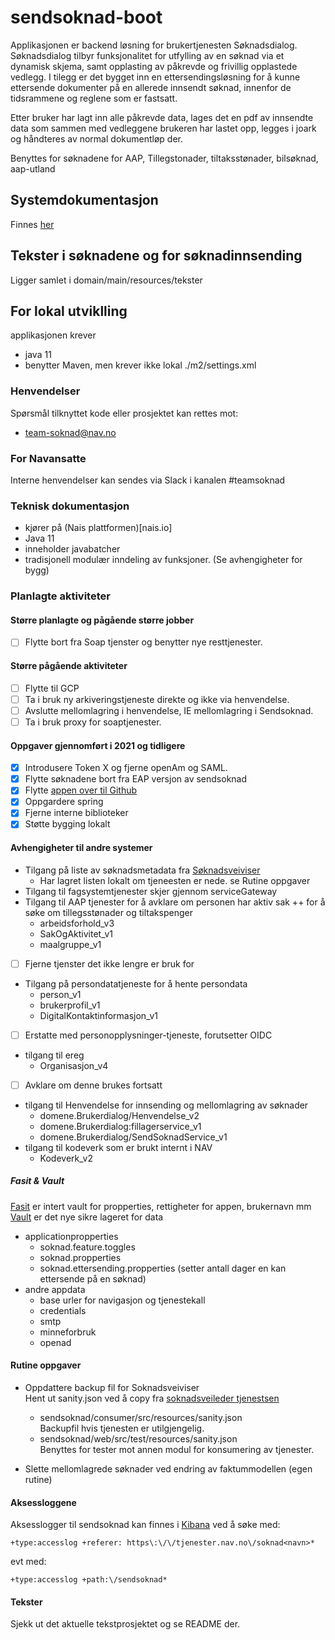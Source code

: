 # sendsoknad-boot
Applikasjonen er backend løsning for brukertjenesten Søknadsdialog.
Søknadsdialog tilbyr funksjonalitet for utfylling av en søknad via et dynamisk skjema, samt opplasting av påkrevde og frivillig opplastede vedlegg.
I tilegg er det bygget inn en ettersendingsløsning for å kunne ettersende dokumenter på en allerede innsendt søknad, innenfor de tidsrammene og reglene som er fastsatt.

Etter bruker har lagt inn alle påkrevde data, lages det en pdf av innsendte data som sammen med vedleggene brukeren har lastet opp, legges i joark og håndteres av normal dokumentløp der.

Benyttes for søknadene for AAP, Tillegstonader, tiltaksstønader, bilsøknad, aap-utland

## Systemdokumentasjon
Finnes [her](docs/Systemdokumentasjon.md)

## Tekster i søknadene og for søknadinnsending
Ligger samlet i domain/main/resources/tekster

## For lokal utviklling
applikasjonen krever 
* java 11
* benytter Maven, men krever ikke lokal ./m2/settings.xml

### Henvendelser
Spørsmål tilknyttet kode eller prosjektet kan rettes mot:
* [team-soknad@nav.no](mailto:team-soknad@nav.no)

### For Navansatte
Interne henvendelser kan sendes via Slack i kanalen #teamsoknad

### Teknisk dokumentasjon
* kjører på (Nais plattformen)[nais.io]
* Java 11
* inneholder javabatcher
* tradisjonell modulær inndeling av funksjoner. (Se avhengigheter for bygg)

### Planlagte aktiviteter
#### Større planlagte og pågående større jobber
- [ ] Flytte bort fra Soap tjenster og benytter nye resttjenester.

#### Større pågående aktiviteter
- [ ] Flytte til GCP
- [ ] Ta i bruk ny arkiveringstjeneste direkte og ikke via henvendelse.
- [ ] Avslutte mellomlagring i henvendelse, IE mellomlagring i Sendsoknad.
- [ ] Ta i bruk proxy for soaptjenester.

#### Oppgaver gjennomført i 2021 og tidligere

- [x] Introdusere Token X og fjerne openAm og SAML.
- [x] Flytte søknadene bort fra EAP versjon av sendsoknad
- [x] Flytte [appen over til Github](https://github.com/navikt/sendsoknad-boot)
- [x] Oppgardere spring
- [x] Fjerne interne biblioteker
- [x] Støtte bygging lokalt

#### Avhengigheter til andre systemer
* Tilgang på liste av søknadsmetadata fra [Søknadsveiviser](https://tjenester.nav.no/soknadsveiviserproxy/skjemautlisting)
    * Har lagret listen lokalt om tjeneesten er nede. se Rutine oppgaver
* Tilgang til fagsystemtjenester skjer gjennom serviceGateway
* Tilgang til AAP tjenester for å avklare om personen har aktiv sak ++ for å søke om tillegsstønader og tiltakspenger
    * arbeidsforhold_v3
    * SakOgAktivitet_v1
    * maalgruppe_v1
-[ ] Fjerne tjenster det ikke lengre er bruk for
* Tilgang på persondatatjeneste for å hente persondata
    * person_v1
    * brukerprofil_v1
    * DigitalKontaktinformasjon_v1
- [ ] Erstatte med personopplysninger-tjeneste, forutsetter OIDC
* tilgang til ereg
    * Organisasjon_v4
-[ ] Avklare om denne brukes fortsatt
* tilgang til Henvendelse for innsending og mellomlagring av søknader
    * domene.Brukerdialog/Henvendelse_v2
    * domene.Brukerdialog:fillagerservice_v1
    * domene.Brukerdialog/SendSoknadService_v1
* tilgang til kodeverk som er brukt internt i NAV
    * Kodeverk_v2
##### Fasit & Vault
[Fasit](https://fasit.adeo.no/instances/333523) er intert vault for propperties, rettigheter for appen, brukernavn mm <br  />
[Vault](https://vault.adeo.no/ui/vault/secrets) er det nye sikre lageret for data <br />
* applicationpropperties
    * soknad.feature.toggles
    * soknad.propperties
    * soknad.ettersending.propperties (setter antall dager en kan ettersende på en søknad)
* andre appdata
    * base urler for navigasjon og tjenestekall
    * credentials
    * smtp
    * minneforbruk
    * openad
#### Rutine oppgaver
* Oppdattere backup fil for Soknadsveiviser<br />
  Hent ut sanity.json ved å copy fra [soknadsveileder tjenestsen](https://tjenester.nav.no/soknadsveiviserproxy/skjemautlisting)
    * sendsoknad/consumer/src/resources/sanity.json<br />
      Backupfil hvis tjenesten er utilgjengelig.
    * sendsoknad/web/src/test/resources/sanity.json<br />
      Benyttes for tester mot annen modul for konsumering av tjenester.

* Slette mellomlagrede søknader ved endring av faktummodellen (egen rutine)

#### Aksessloggene
Aksesslogger til sendsoknad kan finnes i [Kibana](https://logs.adeo.no) ved å søke med:
```
+type:accesslog +referer: https\:\/\/tjenester.nav.no\/soknad<navn>*
```
evt med:
```
+type:accesslog +path:\/sendsoknad*
```

#### Tekster
Sjekk ut det aktuelle tekstprosjektet og se README der. 

